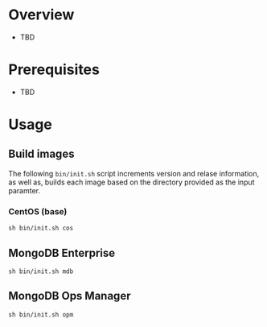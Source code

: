 # Overview

- TBD

# Prerequisites

- TBD

# Usage

## Build images

The following `bin/init.sh` script increments version and relase information, as well as, builds each image based on the directory provided as the input paramter.

### CentOS (base)

```
sh bin/init.sh cos
```

## MongoDB Enterprise

```
sh bin/init.sh mdb
```

## MongoDB Ops Manager

```
sh bin/init.sh opm
```
